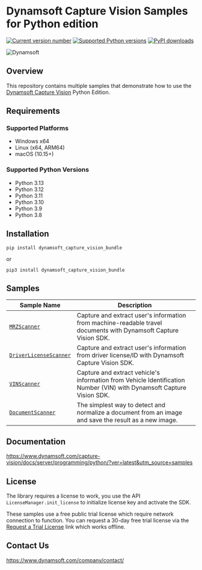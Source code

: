 # Dynamsoft Capture Vision Samples for Python edition

[![Current version number](https://img.shields.io/pypi/v/dynamsoft_capture_vision_bundle?color=orange)](https://pypi.org/project/dynamsoft_capture_vision_bundle/)
[![Supported Python versions](https://img.shields.io/badge/python-3.8%20%7C%203.9%20%7C%203.10%20%7C%203.11%20%7C%203.12%20%7C%203.13-blue)](https://www.python.org/downloads/)
[![PyPI downloads](https://img.shields.io/pypi/dm/dynamsoft_capture_vision_bundle)](https://pypistats.org/packages/dynamsoft_capture_vision_bundle)

![Dynamsoft](https://dynamsoft.github.io/styleguide/assets/images/icons/dynamsoft_logos/dynamsoft_logo_original.png "Dynamsoft")  

## Overview

This repository contains multiple samples that demonstrate how to use the [Dynamsoft Capture Vision](https://www.dynamsoft.com/capture-vision/docs/core/introduction/?lang=python) Python Edition.

## Requirements

### Supported Platforms
- Windows x64
- Linux (x64, ARM64)
- macOS (10.15+)

### Supported Python Versions

- Python 3.13
- Python 3.12
- Python 3.11
- Python 3.10
- Python 3.9
- Python 3.8

## Installation

```
pip install dynamsoft_capture_vision_bundle
```

or 

```
pip3 install dynamsoft_capture_vision_bundle
```

## Samples

| Sample Name | Description |
| ----------- | ----------- |
|[`MRZScanner`](Samples/mrz_scanner.py)          | Capture and extract user's information from machine-readable travel documents with Dynamsoft Capture Vision SDK.            |
|[`DriverLicenseScanner`](Samples/driver_license_scanner.py)          | Capture and extract user's information from driver license/ID with Dynamsoft Capture Vision SDK.            |
|[`VINScanner`](Samples/vin_scanner.py)          | Capture and extract vehicle's information from Vehicle Identification Number (VIN) with Dynamsoft Capture Vision SDK.            |
|[`DocumentScanner`](Samples/document_scanner.py)          | The simplest way to detect and normalize a document from an image and save the result as a new image.            |

## Documentation

https://www.dynamsoft.com/capture-vision/docs/server/programming/python/?ver=latest&utm_source=samples

## License

The library requires a license to work, you use the API `LicenseManager.init_license` to initialize license key and activate the SDK.

These samples use a free public trial license which require network connection to function. You can request a 30-day free trial license via the <a href="https://www.dynamsoft.com/customer/license/trialLicense?product=dcv&utm_source=github&package=python" target="_blank">Request a Trial License</a> link which works offline.

## Contact Us

https://www.dynamsoft.com/company/contact/
